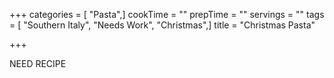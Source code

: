 +++
categories = [ "Pasta",]
cookTime = ""
prepTime = ""
servings = ""
tags = [ "Southern Italy", "Needs Work", "Christmas",]
title = "Christmas Pasta"

+++

NEED RECIPE